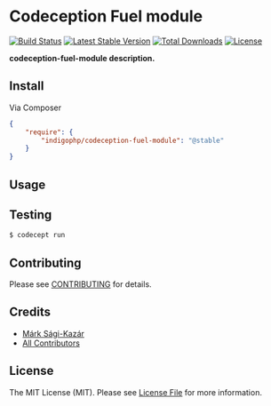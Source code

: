 # Codeception Fuel module

[![Build Status](https://travis-ci.org/indigophp/codeception-fuel-module.svg?branch=develop)](https://travis-ci.org/indigophp/codeception-fuel-module)
[![Latest Stable Version](https://poser.pugx.org/indigophp/codeception-fuel-module/v/stable.png)](https://packagist.org/packages/indigophp/codeception-fuel-module)
[![Total Downloads](https://poser.pugx.org/indigophp/codeception-fuel-module/downloads.png)](https://packagist.org/packages/indigophp/codeception-fuel-module)
[![License](https://poser.pugx.org/indigophp/codeception-fuel-module/license.png)](https://packagist.org/packages/indigophp/codeception-fuel-module)

**codeception-fuel-module description.**


## Install

Via Composer

``` json
{
    "require": {
        "indigophp/codeception-fuel-module": "@stable"
    }
}
```


## Usage


## Testing

``` bash
$ codecept run
```


## Contributing

Please see [CONTRIBUTING](https://github.com/indigophp/codeception-fuel-module/blob/develop/CONTRIBUTING.md) for details.


## Credits

- [Márk Sági-Kazár](https://github.com/sagikazarmark)
- [All Contributors](https://github.com/indigophp/codeception-fuel-module/contributors)


## License

The MIT License (MIT). Please see [License File](https://github.com/indigophp/codeception-fuel-module/blob/develop/LICENSE) for more information.
